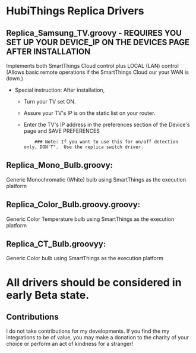# HubiThings Replica Drivers

## Replica_Samsung_TV.groovy - REQUIRES YOU SET UP YOUR DEVICE_IP ON THE DEVICES PAGE AFTER INSTALLATION
Implements both SmartThings Cloud control plus LOCAL (LAN) control (Allows basic remote operations if the SmartThings Cloud our your WAN is down.)
* Special instruction:  After installation,
  * Turn your TV set ON.
  * Assure your TV's IP is on the static list on your router.
  * Enter the TV's IP address in the preferences section of the Device's page and SAVE PREFERENCES
  
            ### Note: If you want to use this for on/off detection only, DON'T".  Use the replica switch driver.

## Replica_Mono_Bulb.groovy: 
Generic Monochromatic (White) bulb using SmartThings as the execution platform

## Replica_Color_Bulb.groovy.groovy: 
Generic Color Temperature bulb using SmartThings as the execution platform

## Replica_CT_Bulb.groovyy: 
Generic Color bulb using SmartThings as the execution platform

# All drivers should be considered in early Beta state.  


## Contributions
I do not take contributions for my developments.  If you find the my integrations to be of value, you may make a donation to the charity of your choice or perform an act of kindness for a stranger!
